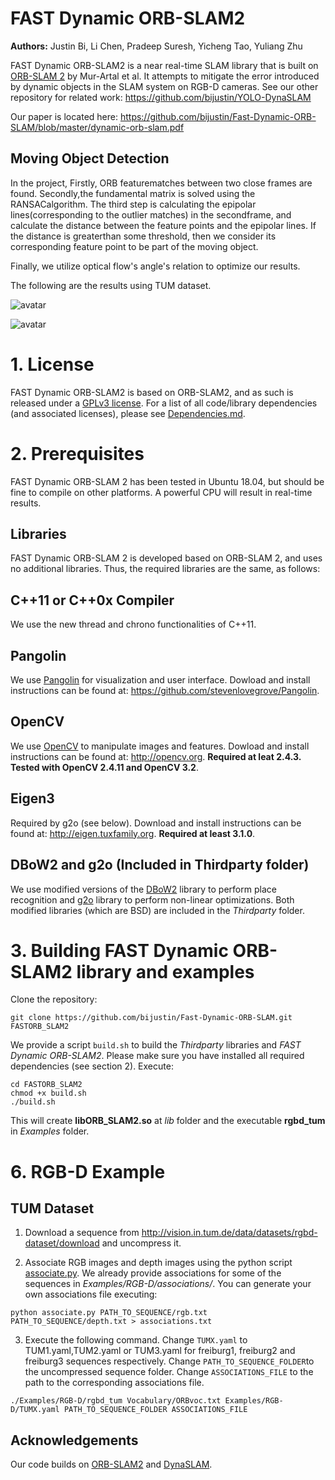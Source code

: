# FAST Dynamic ORB-SLAM2
**Authors:** Justin Bi, Li Chen, Pradeep Suresh, Yicheng Tao, Yuliang Zhu

FAST Dynamic ORB-SLAM2 is a near real-time SLAM library that is built on [ORB-SLAM 2](https://github.com/raulmur/ORB_SLAM2) by Mur-Artal et al. It attempts to mitigate the error introduced by dynamic objects in the SLAM system on RGB-D cameras. See our other repository for related work: https://github.com/bijustin/YOLO-DynaSLAM

Our paper is located here: https://github.com/bijustin/Fast-Dynamic-ORB-SLAM/blob/master/dynamic-orb-slam.pdf

## Moving Object Detection
In the project,  Firstly, ORB featurematches between two close frames are found. Secondly,the  fundamental  matrix  is  solved  using  the  RANSACalgorithm. The third step is calculating the epipolar lines(corresponding  to  the  outlier  matches)  in  the  secondframe,  and  calculate  the  distance  between  the  feature points  and  the  epipolar  lines.  If  the  distance  is  greaterthan some threshold, then we consider its corresponding feature point to be part of the moving object.

Finally, we utilize optical flow's angle's relation to optimize our results.

The following are the results using TUM dataset.  

![avatar](https://github.com/bijustin/Fast-Dynamic-ORB-SLAM/blob/master/indoor2.gif)

![avatar](https://github.com/bijustin/Fast-Dynamic-ORB-SLAM/blob/master/indoor3.gif)

# 1. License

FAST Dynamic ORB-SLAM2 is based on ORB-SLAM2, and as such is released under a [GPLv3 license](https://github.com/bijustin/Fast-Dynamic-ORB-SLAM/blob/master/License-gpl.txt). For a list of all code/library dependencies (and associated licenses), please see [Dependencies.md](https://github.com/bijustin/Fast-Dynamic-ORB-SLAM/blob/master/Dependencies.md).


# 2. Prerequisites

FAST Dynamic ORB-SLAM 2 has been tested in Ubuntu 18.04, but should be fine to compile on other platforms. A powerful CPU will result in real-time results.


## Libraries
FAST Dynamic ORB-SLAM 2 is developed based on ORB-SLAM 2, and uses no additional libraries. Thus, the required libraries are the same, as follows:

## C++11 or C++0x Compiler
We use the new thread and chrono functionalities of C++11.

## Pangolin
We use [Pangolin](https://github.com/stevenlovegrove/Pangolin) for visualization and user interface. Dowload and install instructions can be found at: https://github.com/stevenlovegrove/Pangolin.

## OpenCV
We use [OpenCV](http://opencv.org) to manipulate images and features. Dowload and install instructions can be found at: http://opencv.org. **Required at leat 2.4.3. Tested with OpenCV 2.4.11 and OpenCV 3.2**.

## Eigen3
Required by g2o (see below). Download and install instructions can be found at: http://eigen.tuxfamily.org. **Required at least 3.1.0**.

## DBoW2 and g2o (Included in Thirdparty folder)
We use modified versions of the [DBoW2](https://github.com/dorian3d/DBoW2) library to perform place recognition and [g2o](https://github.com/RainerKuemmerle/g2o) library to perform non-linear optimizations. Both modified libraries (which are BSD) are included in the *Thirdparty* folder.

# 3. Building FAST Dynamic ORB-SLAM2 library and examples

Clone the repository:
```
git clone https://github.com/bijustin/Fast-Dynamic-ORB-SLAM.git FASTORB_SLAM2
```

We provide a script `build.sh` to build the *Thirdparty* libraries and *FAST Dynamic ORB-SLAM2*. Please make sure you have installed all required dependencies (see section 2). Execute:
```
cd FASTORB_SLAM2
chmod +x build.sh
./build.sh
```

This will create **libORB_SLAM2.so**  at *lib* folder and the executable **rgbd_tum** in *Examples* folder.


# 6. RGB-D Example

## TUM Dataset

1. Download a sequence from http://vision.in.tum.de/data/datasets/rgbd-dataset/download and uncompress it.

2. Associate RGB images and depth images using the python script [associate.py](http://vision.in.tum.de/data/datasets/rgbd-dataset/tools). We already provide associations for some of the sequences in *Examples/RGB-D/associations/*. You can generate your own associations file executing:

  ```
  python associate.py PATH_TO_SEQUENCE/rgb.txt PATH_TO_SEQUENCE/depth.txt > associations.txt
  ```

3. Execute the following command. Change `TUMX.yaml` to TUM1.yaml,TUM2.yaml or TUM3.yaml for freiburg1, freiburg2 and freiburg3 sequences respectively. Change `PATH_TO_SEQUENCE_FOLDER`to the uncompressed sequence folder. Change `ASSOCIATIONS_FILE` to the path to the corresponding associations file.

  ```
  ./Examples/RGB-D/rgbd_tum Vocabulary/ORBvoc.txt Examples/RGB-D/TUMX.yaml PATH_TO_SEQUENCE_FOLDER ASSOCIATIONS_FILE
  ```
  
  
## Acknowledgements
Our code builds on [ORB-SLAM2](https://github.com/raulmur/ORB_SLAM2) and [DynaSLAM](https://github.com/BertaBescos/DynaSLAM).
